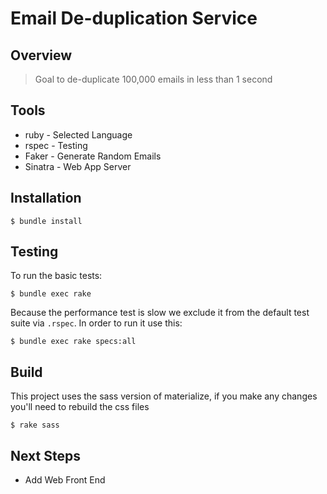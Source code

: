 # Email De-duplication Service

## Overview

> Goal to de-duplicate 100,000 emails in less than 1 second

## Tools

* ruby - Selected Language
* rspec - Testing
* Faker - Generate Random Emails
* Sinatra - Web App Server

## Installation

```
$ bundle install
```

## Testing

To run the basic tests:

```
$ bundle exec rake
```

Because the performance test is slow we exclude it from the default test suite via ``.rspec``. In order to run it use this:

```
$ bundle exec rake specs:all
```

## Build

This project uses the sass version of materialize, if you make any changes you'll need to rebuild the css files

```
$ rake sass
```

## Next Steps

* Add Web Front End


